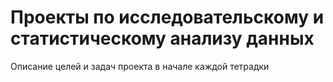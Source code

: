 # Проекты по исследовательскому и статистическому анализу данных
Описание целей и задач проекта в начале каждой тетрадки
